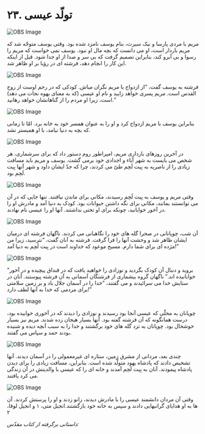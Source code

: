 # ۲۳. تولّد عیسی

![OBS Image](https://cdn.door43.org/obs/jpg/360px/obs-en-23-01.jpg)

مریم با مردی پارسا و نیک سیرت، بنام یوسف نامزد شده بود. وقتی یوسف متوجّه شد که مریم باردار است، او می دانست که بچه مال او نبود. یوسف نمی خواست که مریم را رسوا و بی آبرو کند، بنابراین تصمیم گرفت که بی سر و صدا از او جدا شود. قبل از اینکه این کار را انجام دهد، فرشته ای در رؤیا بر او ظاهر شد.

![OBS Image](https://cdn.door43.org/obs/jpg/360px/obs-en-23-02.jpg)

فرشته به یوسف گفت، “از ازدواج با مریم نگران مباش. کودکی که در رحم اوست از روح القدس است. مریم پسری خواهد زایید و نام او عیسی (که به معنای یهوه نجات می دهد) است، زیرا او مردم را از گناهانشان خواهد رهانید.”

![OBS Image](https://cdn.door43.org/obs/jpg/360px/obs-en-23-03.jpg)

بنابراین یوسف با مریم ازدواج کرد و او را به عنوان همسر خود به خانه برد. امّا تا زمانی که بچه به دنیا نیامد، با او همبستر نشد.

![OBS Image](https://cdn.door43.org/obs/jpg/360px/obs-en-23-04.jpg)

در آخرین روزهای بارداری مریم، امپراطور روم دستور داد که برای سرشماری، هر شخص می بایست به شهر آباء و اجدادی خود برمی گشت. یوسف و مریم باید مسافت زیادی را از ناصریه به بِیت لَحِم طیّ می کردند، چرا که جدّ ایشان داود و شهر آنها بِیت لَحِم بود.​

![OBS Image](https://cdn.door43.org/obs/jpg/360px/obs-en-23-05.jpg)

وقتی مریم و یوسف به بِیت لَحِم رسیدند، مکانی برای ماندن نیافتند. تنها جایی که در آن می توانستند بمانند، مکانی برای نگه داشتن حیوانات بود. کودک به دنیا آمد و مادرش او را در آخور خوابانید، چونکه برای او تختی نداشتند. آنها او را عیسی نام نهادند.

![OBS Image](https://cdn.door43.org/obs/jpg/360px/obs-en-23-06.jpg)

آن شب، چوپانانی در صحرا گله های خود را نگاهبانی می کردند. ناگهان فرشته ای درمیان ایشان ظاهر شد و وحشت آنها را فرا گرفت. فرشته به آنان گفت، “نترسید، زیرا من مژده ای برای شما دارم. مسیح موعود که خداوند است در بِیت لَحِم به دنیا آمد!”

![OBS Image](https://cdn.door43.org/obs/jpg/360px/obs-en-23-07.jpg)

“بروید و دنبال آن کودک بگردید و نوزادی را خواهید یافت که در قنداق پیچیده و در آخور خوابانیده اند.” ناگهان گروه بیشماری از فرشتگان آسمانی به آن فرشته پیوستند. آنان در ستایش خدا می سرائیدند و می گفتند، “خدا را در آسمان جلال باد و بر زمین سلامتی برای مردمی که خدا به آنها لطف دارد!”

![OBS Image](https://cdn.door43.org/obs/jpg/360px/obs-en-23-08.jpg)

چوپانان به محلّی که عیسی آنجا بود رسیدند و نوزادی را دیدند که در آخوری خوابیده بود، درست همانگونه که آن فرشته گفته بود. آنها بسیار هیجان زده شدند. مریم نیز بسیار خوشحال بود. چوپانان به نزد گله های خود برگشتند و خدا را به سبب آنچه دیده و شنیده بودند حمد و سپاس می گفتند.

![OBS Image](https://cdn.door43.org/obs/jpg/360px/obs-en-23-09.jpg)

چندی بعد، مردانی از مشرق زمین، ستاره ای غیرمعمولی را در آسمان دیدند. آنها تشخیص دادند که پادشاه یهود متولّد شده است. بنابراین، مسافت زیادی را برای دیدن پادشاه پیمودند. آنان به بِیت لَحِم آمدند و خانه ای را که عیسی با والدینش در آن زندگی می کرد یافتند.

![OBS Image](https://cdn.door43.org/obs/jpg/360px/obs-en-23-10.jpg)

وقتی آن مردان دانشمند عیسی را با مادرش دیدند، زانو زدند و او را پرستش کردند. آن ها به او هدایای گرانبهایی دادند و سپس به خانه خود بازگشتند.انجیل متی، ۱ و انجیل لوقا، ۲

_داستانی برگرفته از کتاب مقدّس:_